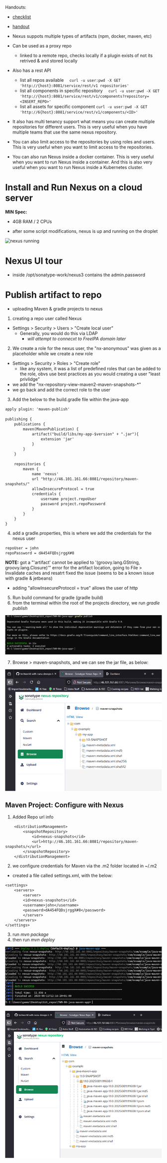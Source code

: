 Handouts:
* [checklist](/assets/files/06_nexus_checklist.pdf)
* [handout](/assets/files/06_nexus_handout.pdf)

* Nexus suppots multiple types of artifacts (npm, docker, maven, etc)
* Can be used as a proxy repo
  * linked to a remote repo, checks locally if a plugin exists of not its retrived & and stored locally
* Also has a rest API
    - list all repos available
  ```  curl -u user:pwd -X GET 'http://{host}:8081/service/rest/v1 repositories'```
    - list all components in specific repository
  ```   curl -u user:pwd -X GET 'http://{host}:8081/service/rest/v1/components?repository=<INSERT_REPO>'  ```
    - list all assets for specific component
  ``` curl -u user:pwd -X GET 'http://6{host}:8081/service/rest/v1/components/<ID>'  ```

* It also has multi tenancy support what means you can create multiple repositories for different users. This is very useful when you have multiple teams that use the same nexus repository.

* You can also limit access to the repositories by using roles and users. This is very useful when you want to limit access to the repositories.

* You can also run Nexus inside a docker container. This is very useful when you want to run Nexus inside a container. And this is also very useful when you want to run Nexus inside a Kubernetes cluster.

# Install and Run Nexus on a cloud server 

__MIN Spec:__
* 4GB RAM / 2 CPUs

* after some script modifications, nexus is up and running on the droplet

![nexus running](/assets/notes_images/06-nexus-running.PNG)

# Nexus UI tour

* inside /opt/sonatype-work/nexus3 contains the admin.password 

# Publish artifact to repo

* uploading Maven & gradle projects to nexus

1. creating a repo user called Nexus
  * Settings > Security > Users > "Create local user"
    * Generally, you would do this via LDAP
      * _will attempt to connecxt to FreeIPA domain later_
2. We create a role for the nexus user, the "nx-anonymous" was given as a placeholder while we create a new role
  * Settings > Security > Roles > "Create role"
    * like any system, it was a list of predefined roles that can be added to the role, obvs use best practices as you would creating a user "least privlidge"
  * we add the "nx-repository-view-maven2-maven-snapshots-*"
  * we go back and add the correct role to the user
3. Add the below to the build.gradle file within the java-app

```console
apply plugin: 'maven-publish'

publishing {
    publications {
        maven(MavenPublication) {
            artifact("build/libs/my-app-$version" + ".jar"){
                extension 'jar'
            }
        }
    }

    repositories {
        maven {
            name 'nexus'
            url "http://46.101.161.66:8081/repository/maven-snapshots/"
            allowInsecureProtocol = true
            credentials {
                username project.repoUser
                password project.repoPassword
            }
        }
    }
}
```

4. add a gradle.properties, this is where we add the credentials for the nexus user

```console
repoUser = john
repoPassword = dA454FQDsjrggX#8
```

__NOTE:__ got a "'artifact' cannot be applied to '(groovy.lang.GString, groovy.lang.Closure)'" error for the artifact location, going to File > Invalidate caches and resatrt fixed the issue (seems to be a known issue with gradle & jetbeans)

* adding "allowInsecureProtocol = true" allows the user of http

5. Run build command for gradle (gradle build)
6. from the terminal within the root of the projects directory, we run _gradle publish_

![06-gradle-publish](/assets/notes_images/06-gradle-publish.PNG)

7. Browse > maven-snapshots, and we can see the jar file, as below:

![06-nexus-maven-snapshot](/assets/notes_images/06-nexus-maven-snapshot.PNG)

## Maven Project: Configure with Nexus

1. Added Repo url info

```console
    <distributionManagement>
        <snapshotRepository>
            <id>nexus-snapshots</id>
            <url>http://46.101.161.66:8081/repository/maven-snapshots/</url>
        </snapshotRepository>
    </distributionManagement>
```

2. we configure credentials for Maven via the .m2 folder located in ~/.m2
  * created a file called settings.xml, with the below:

```console
<settings>
    <servers>
        <server>
        <id>nexus-snapshots</id>
        <username>john</username>
        <password>dA454FQDsjrggX#8</password>
        </server>
    </servers>
</settings>
```

3. run _mvn package_
4. then run _mvn deploy_

![06-mvn-deploy](/assets/notes_images/06-mvn-deploy.PNG)

![06-nexus-mvn-repo](/assets/notes_images/06-nexus-mvn-repo.PNG)

